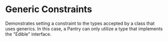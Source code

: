 ﻿# Generic Constraints

Demonstrates setting a constraint to the types accepted by a class that uses generics.
In this case, a Pantry can only utilize a type that implements the "Edible" interface.